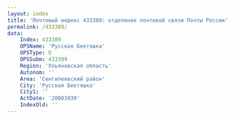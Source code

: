 ```yaml
---
layout: index
title: 'Почтовый индекс 433389: отделение почтовой связи Почты России'
permalink: /433389/
data:
    Index: 433389
    OPSName: 'Русская Бектяшка'
    OPSType: О
    OPSSubm: 433399
    Region: 'Ульяновская область'
    Autonom: ''
    Area: 'Сенгилеевский район'
    City: 'Русская Бектяшка'
    City1: ''
    ActDate: '20001030'
    IndexOld: ''
---
```


